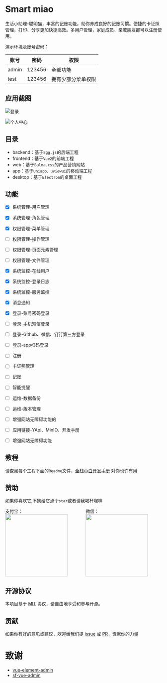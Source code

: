 # Smart miao
生活小助理-聪明猫，丰富的记账功能，助你养成良好的记账习惯。便捷的卡证照管理，打印、分享更加快捷高效。多用户管理，家庭成员、亲戚朋友都可以注册使用。

演示环境及账号密码：

| 账号    | 密码   | 权限        |
|-------| ------ |-----------|
| admin | 123456 | 全部功能      |
| test  | 123456 | 拥有少部分菜单权限 |

## 应用截图
![登录](https://gitee.com/XiaoLanMiao/smart-miao/raw/master/screen1.png)

![个人中心](https://gitee.com/XiaoLanMiao/smart-miao/raw/master/screen1.png)

## 目录
- backend：基于`Egg.js`的后端工程
- frontend：基于`Vue2`的前端工程
- web：基于`Bulma.css`的产品营销网站
- app：基于`Uniapp、uviewui`的移动端工程
- desktop：基于`Electron`的桌面工程

## 功能
- [x] 系统管理-用户管理
- [x] 系统管理-角色管理
- [x] 权限管理-菜单管理
- [ ] 权限管理-操作管理
- [ ] 权限管理-页面元素管理
- [ ] 权限管理-文件管理
- [x] 系统监控-在线用户
- [x] 系统监控-登录日志
- [x] 系统监控-服务监控
- [x] 消息通知
- [x] 登录-账号密码登录
- [ ] 登录-手机短信登录
- [ ] 登录-Github、微信、钉钉第三方登录
- [ ] 登录-app扫码登录
- [ ] 注册
- [ ] 卡证照管理
- [ ] 记账
- [ ] 智能提醒
- [ ] 运维-数据备份
- [ ] 运维-版本管理
- [ ] 增强网站无障碍功能的
- [ ] 应用链接-YApi、MinIO、开发手册
- [ ] 增强网站无障碍功能


## 教程
请查阅每个工程下面的`Readme`文件，[全栈小白开发手册](https://hilanmiao.github.io/standards-recommendations/) 对你也许有用

## 赞助

如果你喜欢它,不妨给它点个`star`或者请我喝杯咖啡

<div style="display: flex;">
    <div>
    支付宝：
    <img src="https://gitee.com/XiaoLanMiao/smart-miao/raw/master/alipay.png" width="200" hegiht="200"/>
    </div>
    <div>
        微信：
        <img src="https://gitee.com/XiaoLanMiao/smart-miao/raw/master/wechatpay.png" width="200" hegiht="200"/>
    </div>
</div>

## 开源协议

本项目基于 [MIT](http://opensource.org/licenses/MIT) 协议，请自由地享受和参与开源。


## 贡献

如果你有好的意见或建议，欢迎给我们提 [issue] 或 [PR]，贡献你的力量

[PR]: https://gitee.com/XiaoLanMiao/smart-miao/pulls

[issue]: https://gitee.com/XiaoLanMiao/smart-miao/issues

# 致谢

- [vue-element-admin](https://github.com/PanJiaChen/vue-element-admin)
- [sf-vue-admin](https://github.com/hackycy/sf-vue-admin)
